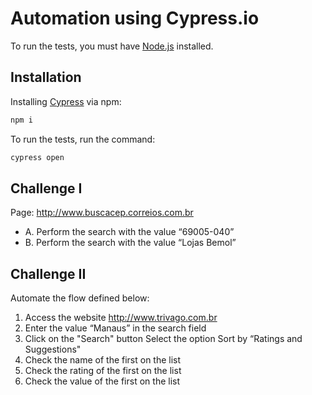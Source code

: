 # Automation using Cypress.io

To run the tests, you must have [Node.js](https://nodejs.org/en/) installed.

## Installation
Installing [Cypress](https://docs.cypress.io/guides/getting-started/installing-cypress) via npm:
```bash
npm i
````
To run the tests, run the command:
```bash
cypress open
```

## Challenge I
Page: http://www.buscacep.correios.com.br
- A. Perform the search with the value “69005-040”
- B. Perform the search with the value “Lojas Bemol”

## Challenge II
Automate the flow defined below:
1. Access the website http://www.trivago.com.br
2. Enter the value “Manaus” in the search field
3. Click on the "Search" button Select the option Sort by “Ratings and Suggestions"
4. Check the name of the first on the list
5. Check the rating of the first on the list
6. Check the value of the first on the list
